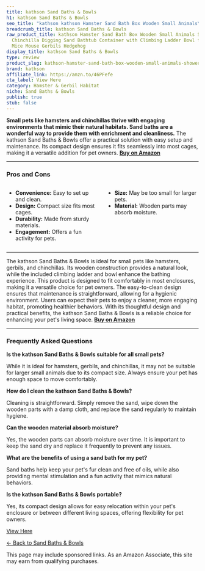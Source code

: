 ```yaml
---
title: kathson Sand Baths & Bowls
h1: kathson Sand Baths & Bowls
seo_title: "kathson kathson Hamster Sand Bath Box Wooden Small Animals\u2026"
breadcrumb_title: kathson Sand Baths & Bowls
raw_product_title: kathson Hamster Sand Bath Box Wooden Small Animals Shower Room
  Chinchilla Digging Sand Bathtub Container with Climbing Ladder Bowl for Dwarf Syrian
  Mice Mouse Gerbils Hedgehog
display_title: kathson Sand Baths & Bowls
type: review
product_slug: kathson-hamster-sand-bath-box-wooden-small-animals-shower-room-chinchil-8501cb9e
brand: kathson
affiliate_link: https://amzn.to/46PFefe
cta_label: View Here
category: Hamster & Gerbil Habitat
niche: Sand Baths & Bowls
publish: true
stub: false
---
```


<div id="intro" class="full-width">
  <p><strong>Small pets like hamsters and chinchillas thrive with engaging environments that mimic their natural habitats. Sand baths are a wonderful way to provide them with enrichment and cleanliness.</strong> The kathson Sand Baths & Bowls offer a practical solution with easy setup and maintenance. Its compact design ensures it fits seamlessly into most cages, making it a versatile addition for pet owners. <a href="https://amzn.to/46PFefe" rel="nofollow sponsored noopener" target="_blank"><strong>Buy on Amazon</strong></a></p>
</div>

<hr />
<h3 id="pros-cons">Pros and Cons</h3>
<div class="pc-grid" style="display:grid;grid-template-columns:1fr 1fr;gap:16px;">
  <ul>
    <li><strong>Convenience:</strong> Easy to set up and clean.</li>
    <li><strong>Design:</strong> Compact size fits most cages.</li>
    <li><strong>Durability:</strong> Made from sturdy materials.</li>
    <li><strong>Engagement:</strong> Offers a fun activity for pets.</li>
  </ul>
  <ul>
    <li><strong>Size:</strong> May be too small for larger pets.</li>
    <li><strong>Material:</strong> Wooden parts may absorb moisture.</li>
  </ul>
</div>
<hr />

<div class="full-width">
  <p>The kathson Sand Baths & Bowls is ideal for small pets like hamsters, gerbils, and chinchillas. Its wooden construction provides a natural look, while the included climbing ladder and bowl enhance the bathing experience. This product is designed to fit comfortably in most enclosures, making it a versatile choice for pet owners. The easy-to-clean design ensures that maintenance is straightforward, allowing for a hygienic environment. Users can expect their pets to enjoy a cleaner, more engaging habitat, promoting healthier behaviors. With its thoughtful design and practical benefits, the kathson Sand Baths & Bowls is a reliable choice for enhancing your pet's living space. <a href="https://amzn.to/46PFefe" rel="nofollow sponsored noopener" target="_blank"><strong>Buy on Amazon</strong></a></p>
</div>

<hr />
<h3 id="faqs">Frequently Asked Questions</h3>

<p><strong>Is the kathson Sand Baths & Bowls suitable for all small pets?</strong></p>
<p>While it is ideal for hamsters, gerbils, and chinchillas, it may not be suitable for larger small animals due to its compact size. Always ensure your pet has enough space to move comfortably.</p>

<p><strong>How do I clean the kathson Sand Baths & Bowls?</strong></p>
<p>Cleaning is straightforward. Simply remove the sand, wipe down the wooden parts with a damp cloth, and replace the sand regularly to maintain hygiene.</p>

<p><strong>Can the wooden material absorb moisture?</strong></p>
<p>Yes, the wooden parts can absorb moisture over time. It is important to keep the sand dry and replace it frequently to prevent any issues.</p>

<p><strong>What are the benefits of using a sand bath for my pet?</strong></p>
<p>Sand baths help keep your pet's fur clean and free of oils, while also providing mental stimulation and a fun activity that mimics natural behaviors.</p>

<p><strong>Is the kathson Sand Baths & Bowls portable?</strong></p>
<p>Yes, its compact design allows for easy relocation within your pet's enclosure or between different living spaces, offering flexibility for pet owners.</p>
<p><a class="btn" href="https://amzn.to/46PFefe" target="_blank" rel="nofollow sponsored noopener">View Here</a></p>
<p><a href="/roundups/hamster-gerbil-habitat/sand-baths-bowls/">← Back to Sand Baths & Bowls</a></p>
<aside class="disclosure">This page may include sponsored links. As an Amazon Associate, this site may earn from qualifying purchases.</aside>
